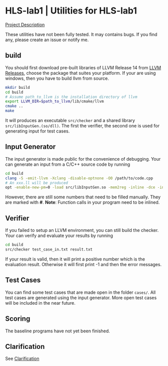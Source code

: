 # HLS-lab1 | Utilities for HLS-lab1
[Project Description](/Description.md)

These utilities have not been fully tested. It may contains bugs. If you find any, please create an issue or notify me.

## build
You should first download pre-built libraries of LLVM Release 14 from [LLVM Releases](https://github.com/llvm/llvm-project/releases), choose the package that suites your platform. If your are using windows, then you have to build llvm from source.

``` bash
mkdir build
cd build
# Assume path_to_llvm is the installation directory of llvm
export LLVM_DIR=$path_to_llvm/lib/cmake/llvm
cmake ..
make
```
It will produces an executable `src/checker` and a shared library `src/libInputGen.(so/dll)`. The first the verifier, the second one is used for generating input for test cases.

## Input Generator
The input generator is made public for the convenience of debugging. 
Your can generate an input from a C/C++ source code by running
``` bash
cd build
clang -S -emit-llvm -Xclang -disable-optnone -O0 /path/to/code.cpp
# An xxx.ll will be produced
opt -enable-new-pm=0 -load src/libInputGen.so -mem2reg -inline -dce -input-gen -S xxx.ll -disable-output > test_case.txt
```
However, there are still some numbers that need to be filled manually. They are marked with **#**.
**Note**: Function calls in your program need to be inlined.

## Verifier
If you failed to setup an LLVM environment, you can still build the checker. 
Your can verify and evaluate your results by running
``` bash
cd build
src/checker test_case_in.txt result.txt
```
If your result is valid, then it will print a positive number which is the evaluation result. Otherwise it will first print -1 and then the error messages.

## Test Cases
You can find some test cases that are made open in the folder `cases/`. All test cases are generated using the input generator. More open test cases will be included in the near future.

## Scoring
The baseline programs have not yet been finished.

## Clarification
See [Clarification](/Clarification.md)
